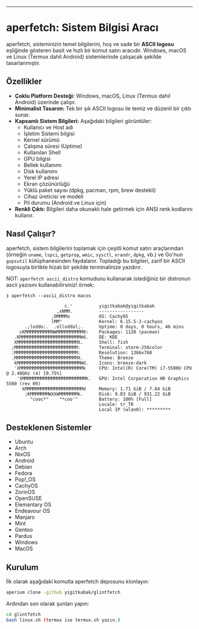 ---
# aperfetch: Sistem Bilgisi Aracı

aperfetch, sisteminizin temel bilgilerini, hoş ve sade bir **ASCII logosu** eşliğinde gösteren basit ve hızlı bir komut satırı aracıdır. Windows, macOS ve Linux (Termux dahil Android) sistemlerinde çalışacak şekilde tasarlanmıştır.

## Özellikler

* **Çoklu Platform Desteği:** Windows, macOS, Linux (Termux dahil Android) üzerinde çalışır.
* **Minimalist Tasarım:** Tek bir şık ASCII logosu ile temiz ve düzenli bir çıktı sunar.
* **Kapsamlı Sistem Bilgileri:** Aşağıdaki bilgileri görüntüler:
    * Kullanıcı ve Host adı
    * İşletim Sistemi bilgisi
    * Kernel sürümü
    * Çalışma süresi (Uptime)
    * Kullanılan Shell
    * GPU bilgisi
    * Bellek kullanımı
    * Disk kullanımı
    * Yerel IP adresi
    * Ekran çözünürlüğü
    * Yüklü paket sayısı (dpkg, pacman, rpm, brew destekli)
    * Cihaz üreticisi ve modeli
    * Pil durumu (Android ve Linux için)
* **Renkli Çıktı:** Bilgileri daha okunaklı hale getirmek için ANSI renk kodlarını kullanır.

## Nasıl Çalışır?

aperfetch, sistem bilgilerini toplamak için çeşitli komut satırı araçlarından (örneğin `uname`, `lspci`, `getprop`, `wmic`, `sysctl`, `xrandr`, `dpkg`, vb.) ve Go'nun `gopsutil` kütüphanesinden faydalanır. Topladığı bu bilgileri, zarif bir ASCII logosuyla birlikte hizalı bir şekilde terminalinize yazdırır.

NOT: `aperfetch ascii_distro` komudunu kullanarak istediğiniz bir distronun ascii yazısını kullanabilirsiniz!
örnek:
```
❯ aperfetch --ascii_distro macos

                      c.'          yigitkabak@yigitkabak
                   ,xNMM.          -----------------
                 .OMMMMo           OS: CachyOS
                 lMM"              Kernel: 6.15.5-2-cachyos
       .;loddo:.  .olloddol;.      Uptime: 0 days, 0 hours, 46 mins
     cKMMMMMMMMMMNWMMMMMMMMMM0:    Packages: 1128 (pacman)
   .KMMMMMMMMMMMMMMMMMMMMMMMWd.    DE: KDE
   XMMMMMMMMMMMMMMMMMMMMMMMX.      Shell: fish
  ;MMMMMMMMMMMMMMMMMMMMMMMM:       Terminal: xterm-256color
  :MMMMMMMMMMMMMMMMMMMMMMMM:       Resolution: 1366x768
  .MMMMMMMMMMMMMMMMMMMMMMMMX.      Theme: Breeze
   kMMMMMMMMMMMMMMMMMMMMMMMMWd.    Icons: breeze-dark
   'XMMMMMMMMMMMMMMMMMMMMMMMMk     CPU: Intel(R) Core(TM) i7-5500U CPU @ 2.40GHz (4) [0.75%]
    'XMMMMMMMMMMMMMMMMMMMMMMMMK.   GPU: Intel Corporation HD Graphics 5500 (rev 09)
      kMMMMMMMMMMMMMMMMMMMMMMd     Memory: 1.71 GiB / 7.64 GiB
       ;KMMMMMMMWXXWMMMMMMMk.      Disk: 9.83 GiB / 931.22 GiB
         "cooc*"    "*coo'"        Battery: 100% [Full]
                                   Locale: tr_TR
                                   Local IP (wlan0): *********

```

## Desteklenen Sistemler
* Ubuntu
* Arch
* NixOS
* Android
* Debian
* Fedora
* Pop!_OS
* CachyOS
* ZorinOS
* OpenSUSE
* Elemantary OS
* Endeavour OS
* Manjaro
* Mint
* Gentoo
* Pardus
* Windows
* MacOS

## Kurulum

İlk olarak aşağıdaki komutla aperfetch deposunu klonlayın:

```bash
aperium clone -github yigitkabak/glintfetch
```

Ardından son olarak şunları yapın:

```bash
cd glintfetch
bash linux.sh (termux ise termux.sh yazın.)
```
